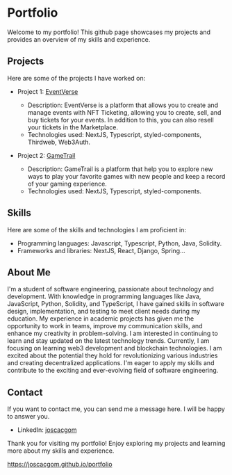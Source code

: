 # Portfolio

Welcome to my portfolio! This github page showcases my projects and provides an overview of my skills and experience.

## Projects

Here are some of the projects I have worked on:

- Project 1: [EventVerse]([link-to-project](https://www.eventverse.app/))
  - Description: EventVerse is a platform that allows you to create and manage events with NFT Ticketing, allowing you to create, sell, and buy tickets for your events. In addition to this, you can also resell your tickets   in the Marketplace.
  - Technologies used: NextJS, Typescript, styled-components, Thirdweb, Web3Auth.

- Project 2: [GameTrail]([link-to-project](https://gametrail.vercel.app/))
  - Description: GameTrail is a platform that help you to explore new ways to play your favorite games with new people and keep a record of your gaming experience.
  - Technologies used: NextJS, Typescript, styled-components.

## Skills

Here are some of the skills and technologies I am proficient in:

- Programming languages: Javascript, Typescript, Python, Java, Solidity.
- Frameworks and libraries: NextJS, React, Django, Spring...

## About Me

I'm a student of software engineering, passionate about technology and development. With knowledge in programming languages like Java, JavaScript, Python, Solidity, and TypeScript, I have gained skills in software design, implementation, and testing to meet client needs during my education. My experience in academic projects has given me the opportunity to work in teams, improve my communication skills, and enhance my creativity in problem-solving. I am interested in continuing to learn and stay updated on the latest technology trends. Currently, I am focusing on learning web3 development and blockchain technologies. I am excited about the potential they hold for revolutionizing various industries and creating decentralized applications. I'm eager to apply my skills and contribute to the exciting and ever-evolving field of software engineering.

## Contact

If you want to contact me, you can send me a message here. I will be happy to answer you.

- LinkedIn: [joscacgom]([https://www.linkedin.com/in/your-name](https://www.linkedin.com/in/jos%C3%A9-c%C3%A1ceres-g%C3%B3mez-1a3b9715a/))

Thank you for visiting my portfolio! Enjoy exploring my projects and learning more about my skills and experience.

https://joscacgom.github.io/portfolio
